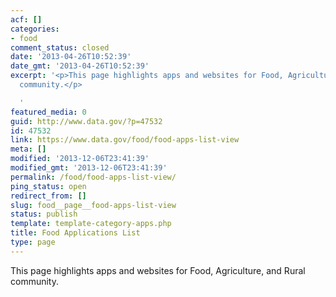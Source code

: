 ```yaml
---
acf: []
categories:
- food
comment_status: closed
date: '2013-04-26T10:52:39'
date_gmt: '2013-04-26T10:52:39'
excerpt: '<p>This page highlights apps and websites for Food, Agriculture, and Rural
  community.</p>

  '
featured_media: 0
guid: http://www.data.gov/?p=47532
id: 47532
link: https://www.data.gov/food/food-apps-list-view
meta: []
modified: '2013-12-06T23:41:39'
modified_gmt: '2013-12-06T23:41:39'
permalink: /food/food-apps-list-view/
ping_status: open
redirect_from: []
slug: food__page__food-apps-list-view
status: publish
template: template-category-apps.php
title: Food Applications List
type: page
---
```

This page highlights apps and websites for Food, Agriculture, and Rural community.


